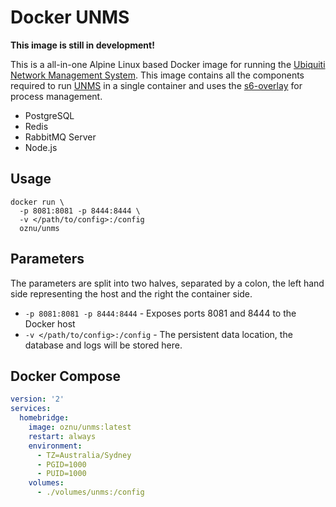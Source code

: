 # Docker UNMS

**This image is still in development!**

This is a all-in-one Alpine Linux based Docker image for running the [Ubiquiti Network Management System](https://unms.com/). This image contains all the components required to run [UNMS](https://unms.com/) in a single container and uses the [s6-overlay](https://github.com/just-containers/s6-overlay) for process management.

* PostgreSQL
* Redis
* RabbitMQ Server
* Node.js

## Usage

```shell
docker run \
  -p 8081:8081 -p 8444:8444 \
  -v </path/to/config>:/config
  oznu/unms
```

## Parameters

The parameters are split into two halves, separated by a colon, the left hand side representing the host and the right the container side.

* `-p 8081:8081 -p 8444:8444` - Exposes ports 8081 and 8444 to the Docker host
* `-v </path/to/config>:/config` - The persistent data location, the database and logs will be stored here.

## Docker Compose

```yml
version: '2'
services:
  homebridge:
    image: oznu/unms:latest
    restart: always
    environment:
      - TZ=Australia/Sydney
      - PGID=1000
      - PUID=1000
    volumes:
      - ./volumes/unms:/config
```
